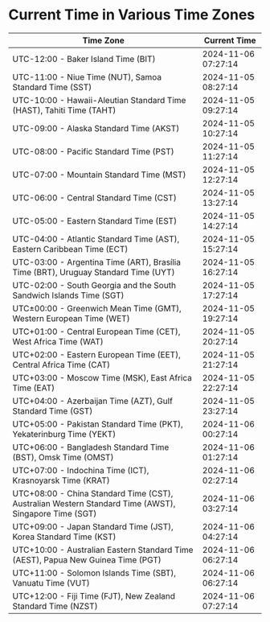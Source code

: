 # Current Time in Various Time Zones

| Time Zone | Current Time |
|-----------|--------------|
| UTC-12:00 - Baker Island Time (BIT) | 2024-11-06 07:27:14 |
| UTC-11:00 - Niue Time (NUT), Samoa Standard Time (SST) | 2024-11-05 08:27:14 |
| UTC-10:00 - Hawaii-Aleutian Standard Time (HAST), Tahiti Time (TAHT) | 2024-11-05 09:27:14 |
| UTC-09:00 - Alaska Standard Time (AKST) | 2024-11-05 10:27:14 |
| UTC-08:00 - Pacific Standard Time (PST) | 2024-11-05 11:27:14 |
| UTC-07:00 - Mountain Standard Time (MST) | 2024-11-05 12:27:14 |
| UTC-06:00 - Central Standard Time (CST) | 2024-11-05 13:27:14 |
| UTC-05:00 - Eastern Standard Time (EST) | 2024-11-05 14:27:14 |
| UTC-04:00 - Atlantic Standard Time (AST), Eastern Caribbean Time (ECT) | 2024-11-05 15:27:14 |
| UTC-03:00 - Argentina Time (ART), Brasília Time (BRT), Uruguay Standard Time (UYT) | 2024-11-05 16:27:14 |
| UTC-02:00 - South Georgia and the South Sandwich Islands Time (SGT) | 2024-11-05 17:27:14 |
| UTC±00:00 - Greenwich Mean Time (GMT), Western European Time (WET) | 2024-11-05 19:27:14 |
| UTC+01:00 - Central European Time (CET), West Africa Time (WAT) | 2024-11-05 20:27:14 |
| UTC+02:00 - Eastern European Time (EET), Central Africa Time (CAT) | 2024-11-05 21:27:14 |
| UTC+03:00 - Moscow Time (MSK), East Africa Time (EAT) | 2024-11-05 22:27:14 |
| UTC+04:00 - Azerbaijan Time (AZT), Gulf Standard Time (GST) | 2024-11-05 23:27:14 |
| UTC+05:00 - Pakistan Standard Time (PKT), Yekaterinburg Time (YEKT) | 2024-11-06 00:27:14 |
| UTC+06:00 - Bangladesh Standard Time (BST), Omsk Time (OMST) | 2024-11-06 01:27:14 |
| UTC+07:00 - Indochina Time (ICT), Krasnoyarsk Time (KRAT) | 2024-11-06 02:27:14 |
| UTC+08:00 - China Standard Time (CST), Australian Western Standard Time (AWST), Singapore Time (SGT) | 2024-11-06 03:27:14 |
| UTC+09:00 - Japan Standard Time (JST), Korea Standard Time (KST) | 2024-11-06 04:27:14 |
| UTC+10:00 - Australian Eastern Standard Time (AEST), Papua New Guinea Time (PGT) | 2024-11-06 06:27:14 |
| UTC+11:00 - Solomon Islands Time (SBT), Vanuatu Time (VUT) | 2024-11-06 06:27:14 |
| UTC+12:00 - Fiji Time (FJT), New Zealand Standard Time (NZST) | 2024-11-06 07:27:14 |
